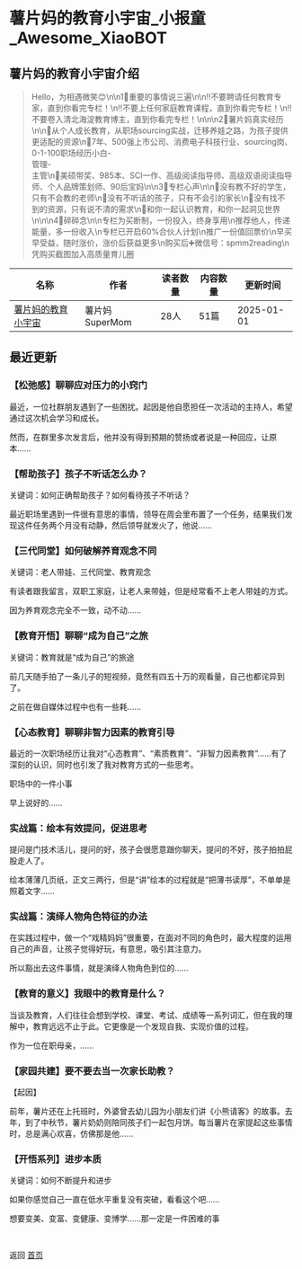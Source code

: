 # 薯片妈的教育小宇宙_小报童_Awesome_XiaoBOT

## 薯片妈的教育小宇宙介绍
> Hello，为相遇微笑😊\n\n1⃣️重要的事情说三遍\n\n‼️不要聘请任何教育专家，直到你看完专栏！\n‼️不要上任何家庭教育课程，直到你看完专栏！\n‼️不要卷入清北海淀教育博主，直到你看完专栏！\n\n\n2⃣️薯片妈真实经历\n\n🌈从个人成长教育，从职场sourcing实战，迁移养娃之路，为孩子提供更适配的资源\n🌈7年、500强上市公司、消费电子科技行业、sourcing岗、0-1-100职场经历小白-  
管理-  
主管\n🌈美硕带奖、985本、SCI一作、高级阅读指导师、高级双语阅读指导师、个人品牌策划师、90后宝妈\n\n3⃣️专栏心声\n\n🚀没有教不好的学生，只有不会教的老师\n🚀没有不听话的孩子，只有不会引的家长\n🚀没有找不到的资源，只有说不清的需求\n🚀和你一起认识教育，和你一起洞见世界\n\n\n4⃣️碎碎念\n\n专栏为买断制，一份投入，终身享用\n推荐他人，传递能量，多一份收入\n专栏已开启60%合伙人计划\n推广一份值回票价\n早买早受益，随时涨价，涨价后获益更多\n购买后➕微信号：spmm2reading\n凭购买截图加入高质量育儿圈  
  


|名称|作者|读者数量|内容数量|更新时间|
|---|---|---|---|---|
|[薯片妈的教育小宇宙](https://xiaobot.net/p/spmm2education?refer=0b133df9-27dc-423b-8101-639049001c13)|薯片妈SuperMom|28人|51篇|2025-01-01|

## 最近更新
### 【松弛感】聊聊应对压力的小窍门

最近，一位社群朋友遇到了一些困扰。起因是他自愿担任一次活动的主持人，希望通过这次机会学习和成长。

然而，在群里多次发言后，他并没有得到预期的赞扬或者说是一种回应，让原本......

### 【帮助孩子】孩子不听话怎么办？

关键词：如何正确帮助孩子？如何看待孩子不听话？

最近职场里遇到一件很有意思的事情，领导在周会里布置了一个任务，结果我们发现这件任务两个月没有动静，然后领导就发火了，他说......

### 【三代同堂】如何破解养育观念不同

关键词：老人带娃、三代同堂、教育观念

有读者跟我留言，双职工家庭，让老人来带娃，但是经常看不上老人带娃的方式。

因为养育观念完全不一致，动不动......

### 【教育开悟】聊聊“成为自己”之旅

关键词：教育就是“成为自己”的旅途

前几天随手拍了一条儿子的短视频，竟然有四五十万的观看量，自己也都诧异到了。

之前在做自媒体过程中也有一些耗......

### 【心态教育】聊聊非智力因素的教育引导

最近的一次职场经历让我对“心态教育”、“素质教育”、“非智力因素教育”……有了深刻的认识，同时也引发了我对教育方式的一些思考。

职场中的一件小事

早上说好的......

### 实战篇：绘本有效提问，促进思考

提问是门技术活儿，提问的好，孩子会很愿意跟你聊天，提问的不好，孩子拍拍屁股走人了。

绘本薄薄几页纸，正文三两行，但是“讲”绘本的过程就是“把薄书读厚”，不单单是照着文字......

### 实战篇：演绎人物角色特征的办法

在实践过程中，做一个“戏精妈妈”很重要，在面对不同的角色时，最大程度的运用自己的声音，让孩子觉得好玩，有意思，吸引其注意力。

所以豁出去这件事情，就是演绎人物角色到位的......

### 【教育的意义】我眼中的教育是什么？

当谈及教育，人们往往会想到学校、课堂、考试、成绩等一系列词汇，但在我的理解中，教育远远不止于此。它更像是一个发现自我、实现价值的过程。

作为一位在职母亲，......

### 【家园共建】要不要去当一次家长助教？

【起因】

前年，薯片还在上托班时，外婆曾去幼儿园为小朋友们讲《小熊请客》的故事。去年，到了中秋节，薯片奶奶则陪同孩子们一起包月饼。每当薯片在家提起这些事情时，总是满心欢喜，仿佛那是他......

### 【开悟系列】进步本质

关键词：如何不断提升和进步

如果你感觉自己一直在低水平重复没有突破，看看这个吧……

想要变美、变富、变健康、变博学……那一定是一件困难的事


<a href="https://github.com/Reno9527/awesome-xiaobot" style="color: white; text-decoration: none;">awesome-xiaobot</a>

返回 [首页](../README.md)
